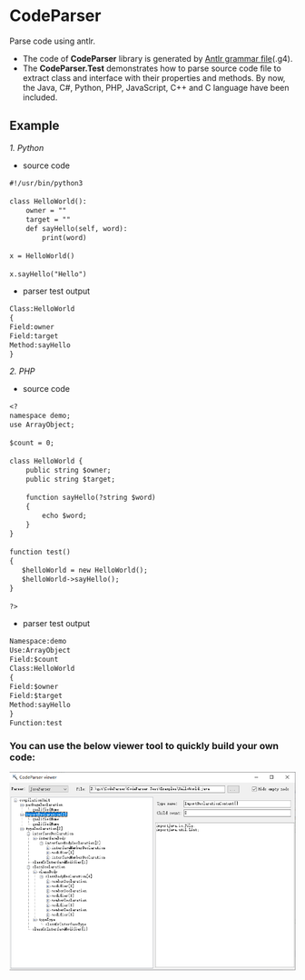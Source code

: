 # CodeParser
Parse code using antlr.

* The code of **CodeParser** library is generated by [Antlr grammar file](https://github.com/antlr/grammars-v4)(.g4).
* The **CodeParser.Test** demonstrates how to parse source code file to extract class and interface with their properties and methods. 
By now, the Java, C#, Python, PHP, JavaScript, C++ and C language have been included.

## Example

*1. Python*
* source code
~~~
#!/usr/bin/python3
 
class HelloWorld():   
    owner = ""
    target = ""
    def sayHello(self, word):
        print(word)

x = HelloWorld() 

x.sayHello("Hello")
~~~

* parser test output
~~~
Class:HelloWorld
{
Field:owner
Field:target
Method:sayHello
}
~~~

*2. PHP*
* source code
~~~
<?
namespace demo;
use ArrayObject;

$count = 0;

class HelloWorld {
    public string $owner;
    public string $target;

	function sayHello(?string $word)
	{
	    echo $word;
	}
}

function test()
{
   $helloWorld = new HelloWorld();
   $helloWorld->sayHello();
}

?>
~~~
* parser test output
~~~
Namespace:demo
Use:ArrayObject
Field:$count
Class:HelloWorld
{
Field:$owner
Field:$target
Method:sayHello
}
Function:test
~~~

### You can use the below viewer tool to quickly build your own code:

![CodePaser Viewer](https://github.com/victor-wiki/StaticResources/blob/master/StaticResources/images/projs/CodeParser/Viewer.png?raw=true)
